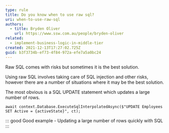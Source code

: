 ```yaml
---
type: rule
title: Do you know when to use raw sql?
uri: when-to-use-raw-sql
authors:
  - title: Bryden Oliver
    url: https://www.ssw.com.au/people/bryden-oliver
related:
  - implement-business-logic-in-middle-tier
created: 2021-12-13T17:27:02.725Z
guid: b3f3734b-ef73-4f84-972a-efe7a5a0bc24
---
```

Raw SQL comes with risks but sometimes it is the best solution.

<!--endintro-->

Using raw SQL involves taking care of SQL injection and other risks, however there are a number of situations where it may be the best solution.

The most obvious is a SQL UPDATE statement which updates a large number of rows.

```
await context.Database.ExecuteSqlInterpolatedAsync($"UPDATE Employees SET Active = {activeState}", ct);
```

::: good
Good example - Updating a large number of rows quickly with SQL
:::